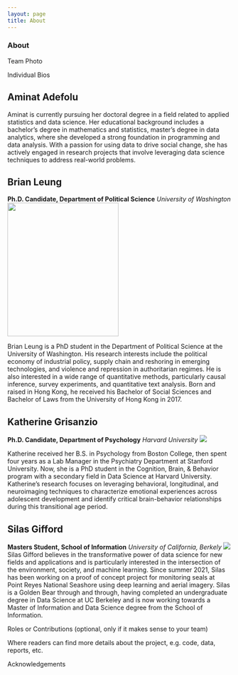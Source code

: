```yaml
---
layout: page
title: About
---
```


### About

Team Photo

Individual Bios

## Aminat Adefolu
Aminat is currently pursuing her doctoral degree in a field related to applied statistics and data science. Her educational background includes a bachelor’s degree in mathematics and statistics, master’s degree in data analytics, where she developed a strong foundation in programming and data analysis. With a passion for using data to drive social change, she has actively engaged in research projects that involve leveraging data science techniques to address real-world problems.

## Brian Leung
**Ph.D. Candidate, Department of Political Science**
*University of Washington*
<img src="{{ site.url }}{{ site.baseurl }}/assets/img/Leung_photo23.jpg" style="width:250px;height:300px;">

Brian Leung is a PhD student in the Department of Political Science at the University of Washington. His research interests include the political economy of industrial policy, supply chain and reshoring in emerging technologies, and violence and repression in authoritarian regimes. He is also interested in a wide range of quantitative methods, particularly causal inference, survey experiments, and quantitative text analysis. Born and raised in Hong Kong, he received his Bachelor of Social Sciences and Bachelor of Laws from the University of Hong Kong in 2017. 

## Katherine Grisanzio
**Ph.D. Candidate, Department of Psychology**
*Harvard University*
<img src="{{ site.url }}{{ site.baseurl }}/assets/img/katherine.jpg">

Katherine received her B.S. in Psychology from Boston College, then spent four years as a Lab Manager in the Psychiatry Department at Stanford University. Now, she is a PhD student in the Cognition, Brain, & Behavior program with a secondary field in Data Science at Harvard University. Katherine’s research focuses on leveraging behavioral, longitudinal, and neuroimaging techniques to characterize emotional experiences across adolescent development and identify critical brain-behavior relationships during this transitional age period.

## Silas Gifford
**Masters Student, School of Information**
*University of California, Berkely*
<img src="{{ site.url }}{{ site.baseurl }}/assets/img/Gifford-Silas-Headshot.jpg">
Silas Gifford believes in the transformative power of data science for new fields and applications and is particularly interested in the intersection of the environment, society, and machine learning. Since summer 2021, Silas has been working on a proof of concept project for monitoring seals at Point Reyes National Seashore using deep learning and aerial imagery. Silas is a Golden Bear through and through, having completed an undergraduate degree in Data Science at UC Berkeley and is now working towards a Master of Information and Data Science degree from the School of Information.



Roles or Contributions (optional, only if it makes sense to your team)

Where readers can find more details about the project, e.g. code, data, reports, etc.

Acknowledgements


